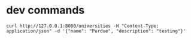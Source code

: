 # dev commands

`curl http://127.0.0.1:8080/universities -H "Content-Type: application/json" -d '{"name": "Purdue", "description": "testing"}'`